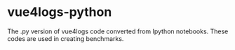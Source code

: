 # vue4logs-python
The .py version of vue4logs code converted from Ipython notebooks. These codes are used in creating benchmarks.
